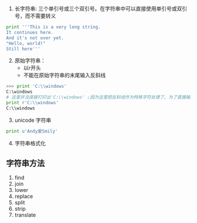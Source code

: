 1. 长字符串: 三个单引号或三个双引号。在字符串中可以直接使用单引号或双引号，而不需要转义
``` python
print '''This is a very long string.
It continues here.
And it's not over yet.
"Hello, world!"
Still here'''
```

2. 原始字符串：
   - 以r开头
   - 不能在原始字符串的末尾输入反斜线
``` python
>>> print 'C:\\windows'
C:\windows 
# 这里并没直接打印出'C:\\windows' ;因为这里把反斜线作为特殊字符处理了。为了直接输出，需要使用原始字符串进行输出
print r'C:\\windows'
C:\\windows
```

3. unicode 字符串
``` python
print u'Andy爱Smily'
```

4. 字符串格式化

## 字符串方法
1. find
2. join
3. lower
4. replace
5. split
6. strip
7. translate